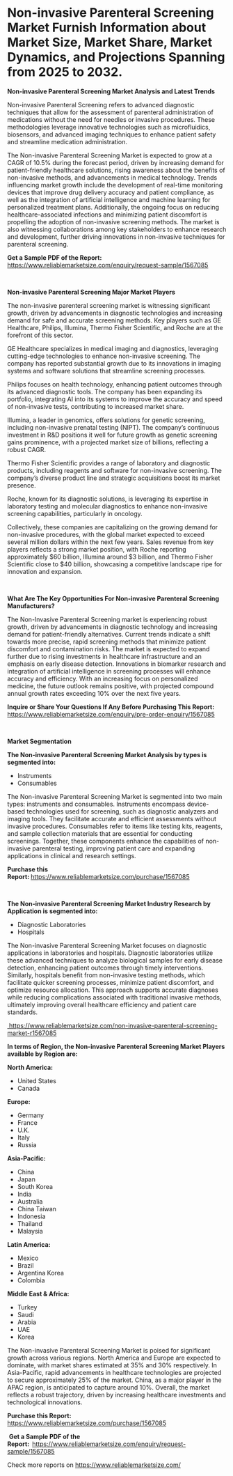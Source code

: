 <p><h1>Non-invasive Parenteral Screening Market Furnish Information about Market Size, Market Share, Market Dynamics, and Projections Spanning from 2025 to 2032.</h1></p><p><strong>Non-invasive Parenteral Screening Market Analysis and Latest Trends</strong></p>
<p><p>Non-invasive Parenteral Screening refers to advanced diagnostic techniques that allow for the assessment of parenteral administration of medications without the need for needles or invasive procedures. These methodologies leverage innovative technologies such as microfluidics, biosensors, and advanced imaging techniques to enhance patient safety and streamline medication administration. </p><p>The Non-invasive Parenteral Screening Market is expected to grow at a CAGR of 10.5% during the forecast period, driven by increasing demand for patient-friendly healthcare solutions, rising awareness about the benefits of non-invasive methods, and advancements in medical technology. Trends influencing market growth include the development of real-time monitoring devices that improve drug delivery accuracy and patient compliance, as well as the integration of artificial intelligence and machine learning for personalized treatment plans. Additionally, the ongoing focus on reducing healthcare-associated infections and minimizing patient discomfort is propelling the adoption of non-invasive screening methods. The market is also witnessing collaborations among key stakeholders to enhance research and development, further driving innovations in non-invasive techniques for parenteral screening.</p></p>
<p><strong>Get a Sample PDF of the Report:&nbsp;</strong> <a href="https://www.reliablemarketsize.com/enquiry/request-sample/1567085?utm_campaign=2481&utm_medium=2&utm_source=Github&utm_content=ia&utm_term=22032025&utm_id=non-invasive-parenteral-screening">https://www.reliablemarketsize.com/enquiry/request-sample/1567085</a></p>
<p>&nbsp;</p>
<p><strong>Non-invasive Parenteral Screening Major Market Players</strong></p>
<p><p>The non-invasive parenteral screening market is witnessing significant growth, driven by advancements in diagnostic technologies and increasing demand for safe and accurate screening methods. Key players such as GE Healthcare, Philips, Illumina, Thermo Fisher Scientific, and Roche are at the forefront of this sector.</p><p>GE Healthcare specializes in medical imaging and diagnostics, leveraging cutting-edge technologies to enhance non-invasive screening. The company has reported substantial growth due to its innovations in imaging systems and software solutions that streamline screening processes.</p><p>Philips focuses on health technology, enhancing patient outcomes through its advanced diagnostic tools. The company has been expanding its portfolio, integrating AI into its systems to improve the accuracy and speed of non-invasive tests, contributing to increased market share.</p><p>Illumina, a leader in genomics, offers solutions for genetic screening, including non-invasive prenatal testing (NIPT). The company’s continuous investment in R&D positions it well for future growth as genetic screening gains prominence, with a projected market size of billions, reflecting a robust CAGR.</p><p>Thermo Fisher Scientific provides a range of laboratory and diagnostic products, including reagents and software for non-invasive screening. The company’s diverse product line and strategic acquisitions boost its market presence.</p><p>Roche, known for its diagnostic solutions, is leveraging its expertise in laboratory testing and molecular diagnostics to enhance non-invasive screening capabilities, particularly in oncology.</p><p>Collectively, these companies are capitalizing on the growing demand for non-invasive procedures, with the global market expected to exceed several million dollars within the next few years. Sales revenue from key players reflects a strong market position, with Roche reporting approximately $60 billion, Illumina around $3 billion, and Thermo Fisher Scientific close to $40 billion, showcasing a competitive landscape ripe for innovation and expansion.</p></p>
<p>&nbsp;</p>
<p><strong>What Are The Key Opportunities For Non-invasive Parenteral Screening Manufacturers?</strong></p>
<p><p>The Non-Invasive Parenteral Screening market is experiencing robust growth, driven by advancements in diagnostic technology and increasing demand for patient-friendly alternatives. Current trends indicate a shift towards more precise, rapid screening methods that minimize patient discomfort and contamination risks. The market is expected to expand further due to rising investments in healthcare infrastructure and an emphasis on early disease detection. Innovations in biomarker research and integration of artificial intelligence in screening processes will enhance accuracy and efficiency. With an increasing focus on personalized medicine, the future outlook remains positive, with projected compound annual growth rates exceeding 10% over the next five years.</p></p>
<p><strong>Inquire or Share Your Questions If Any Before Purchasing This Report:</strong> <a href="https://www.reliablemarketsize.com/enquiry/pre-order-enquiry/1567085?utm_campaign=2481&utm_medium=2&utm_source=Github&utm_content=ia&utm_term=22032025&utm_id=non-invasive-parenteral-screening">https://www.reliablemarketsize.com/enquiry/pre-order-enquiry/1567085</a></p>
<p>&nbsp;</p>
<p><strong>Market Segmentation</strong></p>
<p><strong>The Non-invasive Parenteral Screening Market Analysis by types is segmented into:</strong></p>
<p><ul><li>Instruments</li><li>Consumables</li></ul></p>
<p><p>The Non-invasive Parenteral Screening Market is segmented into two main types: instruments and consumables. Instruments encompass device-based technologies used for screening, such as diagnostic analyzers and imaging tools. They facilitate accurate and efficient assessments without invasive procedures. Consumables refer to items like testing kits, reagents, and sample collection materials that are essential for conducting screenings. Together, these components enhance the capabilities of non-invasive parenteral testing, improving patient care and expanding applications in clinical and research settings.</p></p>
<p><strong>Purchase this Report:&nbsp;</strong><a href="https://www.reliablemarketsize.com/purchase/1567085?utm_campaign=2481&utm_medium=2&utm_source=Github&utm_content=ia&utm_term=22032025&utm_id=non-invasive-parenteral-screening">https://www.reliablemarketsize.com/purchase/1567085</a></p>
<p>&nbsp;</p>
<p><strong>The Non-invasive Parenteral Screening Market Industry Research by Application is segmented into:</strong></p>
<p><ul><li>Diagnostic Laboratories</li><li>Hospitals</li></ul></p>
<p><p>The Non-invasive Parenteral Screening Market focuses on diagnostic applications in laboratories and hospitals. Diagnostic laboratories utilize these advanced techniques to analyze biological samples for early disease detection, enhancing patient outcomes through timely interventions. Similarly, hospitals benefit from non-invasive testing methods, which facilitate quicker screening processes, minimize patient discomfort, and optimize resource allocation. This approach supports accurate diagnoses while reducing complications associated with traditional invasive methods, ultimately improving overall healthcare efficiency and patient care standards.</p></p>
<p><a href="https://www.reliablemarketsize.com/non-invasive-parenteral-screening-market-r1567085?utm_campaign=2481&utm_medium=2&utm_source=Github&utm_content=ia&utm_term=22032025&utm_id=non-invasive-parenteral-screening">&nbsp;https://www.reliablemarketsize.com/non-invasive-parenteral-screening-market-r1567085</a></p>
<p><strong>In terms of Region, the Non-invasive Parenteral Screening Market Players available by Region are:</strong></p>
<p>
    <p> <strong> North America: </strong>
        <ul>
            <li>United States</li>
            <li>Canada</li>
        </ul>
        </p> 
    <p> <strong> Europe: </strong>
        <ul>
            <li>Germany</li>
            <li>France</li>
            <li>U.K.</li>
            <li>Italy</li>
            <li>Russia</li>
        </ul>
        </p> 
    <p> <strong> Asia-Pacific: </strong>
        <ul>
            <li>China</li>
            <li>Japan</li>
            <li>South Korea</li>
            <li>India</li>
            <li>Australia</li>
            <li>China Taiwan</li>
            <li>Indonesia</li>
            <li>Thailand</li>
            <li>Malaysia</li>
        </ul>
        </p> 
    <p> <strong> Latin America: </strong>
        <ul>
            <li>Mexico</li>
            <li>Brazil</li>
            <li>Argentina Korea</li>
            <li>Colombia</li>
        </ul>
        </p> 
    <p> <strong> Middle East & Africa: </strong>
        <ul>
            <li>Turkey</li>
            <li>Saudi</li>
            <li>Arabia</li>
            <li>UAE</li>
            <li>Korea</li>
        </ul>
    </p>
    </p>
<p><p>The Non-invasive Parenteral Screening Market is poised for significant growth across various regions. North America and Europe are expected to dominate, with market shares estimated at 35% and 30% respectively. In Asia-Pacific, rapid advancements in healthcare technologies are projected to secure approximately 25% of the market. China, as a major player in the APAC region, is anticipated to capture around 10%. Overall, the market reflects a robust trajectory, driven by increasing healthcare investments and technological innovations.</p></p>
<p><strong>Purchase this Report: </strong><a href="https://www.reliablemarketsize.com/purchase/1567085?utm_campaign=2481&utm_medium=2&utm_source=Github&utm_content=ia&utm_term=22032025&utm_id=non-invasive-parenteral-screening">https://www.reliablemarketsize.com/purchase/1567085</a></p>
<p>&nbsp;<strong>Get a Sample PDF of the Report:&nbsp;&nbsp;</strong><a href="https://www.reliablemarketsize.com/enquiry/request-sample/1567085?utm_campaign=2481&utm_medium=2&utm_source=Github&utm_content=ia&utm_term=22032025&utm_id=non-invasive-parenteral-screening">https://www.reliablemarketsize.com/enquiry/request-sample/1567085</a></p>
<p><strong></strong></p>
<p>Check more reports on <a href="https://www.reliablemarketsize.com/?utm_campaign=2481&utm_medium=2&utm_source=Github&utm_content=ia&utm_term=22032025&utm_id=non-invasive-parenteral-screening">https://www.reliablemarketsize.com/</a></p>